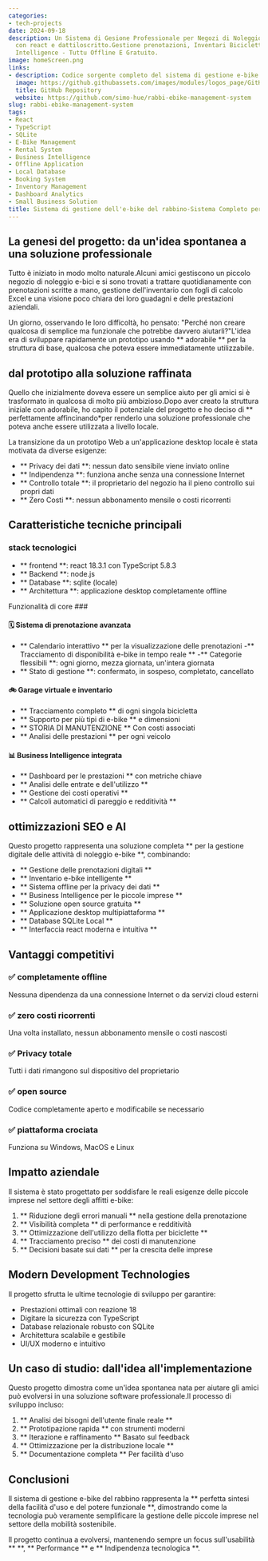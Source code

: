 ```yaml
---
categories:
- tech-projects
date: 2024-09-18
description: Un Sistema di Gesione Professionale per Negozi di Noleggio E-Bike, SvilupPato
  con react e dattiloscritto.Gestione prenotazioni, Inventari Biciclette E Business
  Intelligence - Tuttu Offline E Gratuito.
image: homeScreen.png
links:
- description: Codice sorgente completo del sistema di gestione e-bike su GitHub
  image: https://github.githubassets.com/images/modules/logos_page/GitHub-Mark.png
  title: GitHub Repository
  website: https://github.com/simo-hue/rabbi-ebike-management-system
slug: rabbi-ebike-management-system
tags:
- React
- TypeScript
- SQLite
- E-Bike Management
- Rental System
- Business Intelligence
- Offline Application
- Local Database
- Booking System
- Inventory Management
- Dashboard Analytics
- Small Business Solution
title: Sistema di gestione dell'e-bike del rabbino-Sistema Completo per Noleggio E-Bike
---
```


<!-- hash: 57fce79c1e03 -->
## La genesi del progetto: da un'idea spontanea a una soluzione professionale

Tutto è iniziato in modo molto naturale.Alcuni amici gestiscono un piccolo negozio di noleggio e-bici e si sono trovati a trattare quotidianamente con prenotazioni scritte a mano, gestione dell'inventario con fogli di calcolo Excel e una visione poco chiara dei loro guadagni e delle prestazioni aziendali.

Un giorno, osservando le loro difficoltà, ho pensato: "Perché non creare qualcosa di semplice ma funzionale che potrebbe davvero aiutarli?"L'idea era di sviluppare rapidamente un prototipo usando ** adorabile ** per la struttura di base, qualcosa che poteva essere immediatamente utilizzabile.

## dal prototipo alla soluzione raffinata

Quello che inizialmente doveva essere un semplice aiuto per gli amici si è trasformato in qualcosa di molto più ambizioso.Dopo aver creato la struttura iniziale con adorabile, ho capito il potenziale del progetto e ho deciso di ** perfettamente affincinando*per renderlo una soluzione professionale che poteva anche essere utilizzata a livello locale.

La transizione da un prototipo Web a un'applicazione desktop locale è stata motivata da diverse esigenze:
- ** Privacy dei dati **: nessun dato sensibile viene inviato online
- ** Indipendenza **: funziona anche senza una connessione Internet
- ** Controllo totale **: il proprietario del negozio ha il pieno controllo sui propri dati
- ** Zero Costi **: nessun abbonamento mensile o costi ricorrenti

## Caratteristiche tecniche principali

### stack tecnologici
- ** frontend **: react 18.3.1 con TypeScript 5.8.3
- ** Backend **: node.js
- ** Database **: sqlite (locale)
- ** Architettura **: applicazione desktop completamente offline

Funzionalità di core ###

#### 🗓️ Sistema di prenotazione avanzata
- ** Calendario interattivo ** per la visualizzazione delle prenotazioni
-** Tracciamento di disponibilità e-bike in tempo reale **
-** Categorie flessibili **: ogni giorno, mezza giornata, un'intera giornata
- ** Stato di gestione **: confermato, in sospeso, completato, cancellato

#### 🚲 Garage virtuale e inventario
- ** Tracciamento completo ** di ogni singola bicicletta
- ** Supporto per più tipi di e-bike ** e dimensioni
- ** STORIA DI MANUTENZIONE ** Con costi associati
- ** Analisi delle prestazioni ** per ogni veicolo

#### 📊 Business Intelligence integrata
- ** Dashboard per le prestazioni ** con metriche chiave
- ** Analisi delle entrate e dell'utilizzo **
- ** Gestione dei costi operativi **
- ** Calcoli automatici di pareggio e redditività **

## ottimizzazioni SEO e AI

Questo progetto rappresenta una soluzione completa ** per la gestione digitale delle attività di noleggio e-bike **, combinando:

- ** Gestione delle prenotazioni digitali **
- ** Inventario e-bike intelligente **
- ** Sistema offline per la privacy dei dati **
- ** Business Intelligence per le piccole imprese **
- ** Soluzione open source gratuita **
- ** Applicazione desktop multipiattaforma **
- ** Database SQLite Local **
- ** Interfaccia react moderna e intuitiva **

## Vantaggi competitivi

### ✅ completamente offline
Nessuna dipendenza da una connessione Internet o da servizi cloud esterni

### ✅ zero costi ricorrenti
Una volta installato, nessun abbonamento mensile o costi nascosti

### ✅ Privacy totale
Tutti i dati rimangono sul dispositivo del proprietario

### ✅ open source
Codice completamente aperto e modificabile se necessario

### ✅ piattaforma crociata
Funziona su Windows, MacOS e Linux

## Impatto aziendale

Il sistema è stato progettato per soddisfare le reali esigenze delle piccole imprese nel settore degli affitti e-bike:

1. ** Riduzione degli errori manuali ** nella gestione della prenotazione
2. ** Visibilità completa ** di performance e redditività
3. ** Ottimizzazione dell'utilizzo della flotta per biciclette **
4. ** Tracciamento preciso ** dei costi di manutenzione
5. ** Decisioni basate sui dati ** per la crescita delle imprese

## Modern Development Technologies

Il progetto sfrutta le ultime tecnologie di sviluppo per garantire:
- Prestazioni ottimali con reazione 18
- Digitare la sicurezza con TypeScript
- Database relazionale robusto con SQLite
- Architettura scalabile e gestibile
- UI/UX moderno e intuitivo

## Un caso di studio: dall'idea all'implementazione

Questo progetto dimostra come un'idea spontanea nata per aiutare gli amici può evolversi in una soluzione software professionale.Il processo di sviluppo incluso:

1. ** Analisi dei bisogni dell'utente finale reale **
2. ** Prototipazione rapida ** con strumenti moderni
3. ** Iterazione e raffinamento ** Basato sul feedback
4. ** Ottimizzazione per la distribuzione locale **
5. ** Documentazione completa ** Per facilità d'uso

## Conclusioni

Il sistema di gestione e-bike del rabbino rappresenta la ** perfetta sintesi della facilità d'uso e del potere funzionale **, dimostrando come la tecnologia può veramente semplificare la gestione delle piccole imprese nel settore della mobilità sostenibile.

Il progetto continua a evolversi, mantenendo sempre un focus sull'usabilità ** **, ** Performance ** e ** Indipendenza tecnologica **.